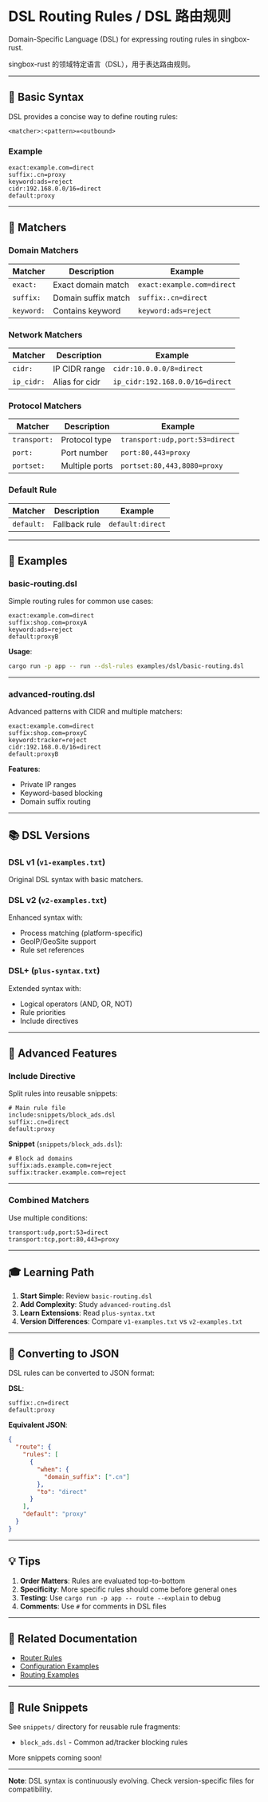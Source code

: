 # DSL Routing Rules / DSL 路由规则

Domain-Specific Language (DSL) for expressing routing rules in singbox-rust.

singbox-rust 的领域特定语言（DSL），用于表达路由规则。

---

## 📖 Basic Syntax

DSL provides a concise way to define routing rules:

```
<matcher>:<pattern>=<outbound>
```

### Example

```
exact:example.com=direct
suffix:.cn=proxy
keyword:ads=reject
cidr:192.168.0.0/16=direct
default:proxy
```

---

## 🎯 Matchers

### Domain Matchers

| Matcher    | Description         | Example                    |
| ---------- | ------------------- | -------------------------- |
| `exact:`   | Exact domain match  | `exact:example.com=direct` |
| `suffix:`  | Domain suffix match | `suffix:.cn=direct`        |
| `keyword:` | Contains keyword    | `keyword:ads=reject`       |

### Network Matchers

| Matcher    | Description    | Example                         |
| ---------- | -------------- | ------------------------------- |
| `cidr:`    | IP CIDR range  | `cidr:10.0.0.0/8=direct`        |
| `ip_cidr:` | Alias for cidr | `ip_cidr:192.168.0.0/16=direct` |

### Protocol Matchers

| Matcher      | Description    | Example                        |
| ------------ | -------------- | ------------------------------ |
| `transport:` | Protocol type  | `transport:udp,port:53=direct` |
| `port:`      | Port number    | `port:80,443=proxy`            |
| `portset:`   | Multiple ports | `portset:80,443,8080=proxy`    |

### Default Rule

| Matcher    | Description   | Example          |
| ---------- | ------------- | ---------------- |
| `default:` | Fallback rule | `default:direct` |

---

## 📝 Examples

### basic-routing.dsl

Simple routing rules for common use cases:

```
exact:example.com=direct
suffix:shop.com=proxyA
keyword:ads=reject
default:proxyB
```

**Usage**:

```bash
cargo run -p app -- run --dsl-rules examples/dsl/basic-routing.dsl
```

---

### advanced-routing.dsl

Advanced patterns with CIDR and multiple matchers:

```
exact:example.com=direct
suffix:shop.com=proxyC
keyword:tracker=reject
cidr:192.168.0.0/16=direct
default:proxyB
```

**Features**:

- Private IP ranges
- Keyword-based blocking
- Domain suffix routing

---

## 📚 DSL Versions

### DSL v1 (`v1-examples.txt`)

Original DSL syntax with basic matchers.

### DSL v2 (`v2-examples.txt`)

Enhanced syntax with:

- Process matching (platform-specific)
- GeoIP/GeoSite support
- Rule set references

### DSL+ (`plus-syntax.txt`)

Extended syntax with:

- Logical operators (AND, OR, NOT)
- Rule priorities
- Include directives

---

## 🔧 Advanced Features

### Include Directive

Split rules into reusable snippets:

```
# Main rule file
include:snippets/block_ads.dsl
suffix:.cn=direct
default:proxy
```

**Snippet** (`snippets/block_ads.dsl`):

```
# Block ad domains
suffix:ads.example.com=reject
suffix:tracker.example.com=reject
```

---

### Combined Matchers

Use multiple conditions:

```
transport:udp,port:53=direct
transport:tcp,port:80,443=proxy
```

---

## 🎓 Learning Path

1. **Start Simple**: Review `basic-routing.dsl`
2. **Add Complexity**: Study `advanced-routing.dsl`
3. **Learn Extensions**: Read `plus-syntax.txt`
4. **Version Differences**: Compare `v1-examples.txt` vs `v2-examples.txt`

---

## 🔄 Converting to JSON

DSL rules can be converted to JSON format:

**DSL**:

```
suffix:.cn=direct
default:proxy
```

**Equivalent JSON**:

```json
{
  "route": {
    "rules": [
      {
        "when": {
          "domain_suffix": [".cn"]
        },
        "to": "direct"
      }
    ],
    "default": "proxy"
  }
}
```

---

## 💡 Tips

1. **Order Matters**: Rules are evaluated top-to-bottom
2. **Specificity**: More specific rules should come before general ones
3. **Testing**: Use `cargo run -p app -- route --explain` to debug
4. **Comments**: Use `#` for comments in DSL files

---

## 📖 Related Documentation

- [Router Rules](../../docs/ROUTER_RULES.md)
- [Configuration Examples](../configs/)
- [Routing Examples](../configs/routing/)

---

## 🧩 Rule Snippets

See `snippets/` directory for reusable rule fragments:

- `block_ads.dsl` - Common ad/tracker blocking rules

More snippets coming soon!

---

**Note**: DSL syntax is continuously evolving. Check version-specific files for compatibility.
